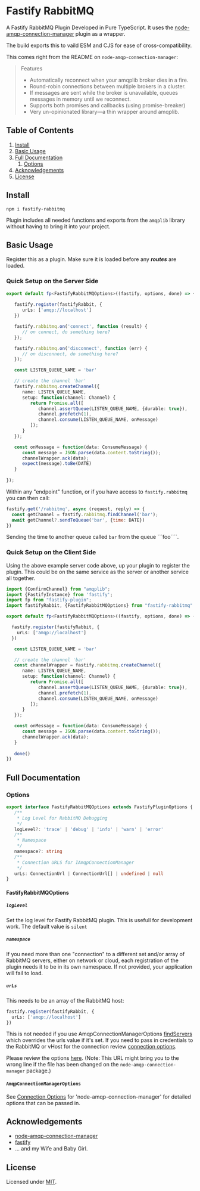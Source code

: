 # Fastify RabbitMQ

A Fastify RabbitMQ Plugin Developed in Pure TypeScript.
It uses the [node-amqp-connection-manager](https://github.com/jwalton/node-amqp-connection-manager) plugin as a wrapper.

The build exports this to vaild ESM and CJS for ease of cross-compatibility. 

This comes right from the README on ```node-amqp-connection-manager```:

> Features
> * Automatically reconnect when your amqplib broker dies in a fire.
> * Round-robin connections between multiple brokers in a cluster.
> * If messages are sent while the broker is unavailable, queues messages in memory until we reconnect.
> * Supports both promises and callbacks (using promise-breaker)
> * Very un-opinionated library—a thin wrapper around amqplib.

## Table of Contents

1. [Install](#install)
2. [Basic Usage](#basic-usage)
3. [Full Documentation](#full-documentation)
   1. [Options](#options)
4. [Acknowledgements](#acknowledgements)
5. [License](#license)

## Install
```
npm i fastify-rabbitmq
```

Plugin includes all needed functions and exports from the ```amqplib``` library
without having to bring it into your project.

## Basic Usage
Register this as a plugin.
Make sure it is loaded before any ***routes*** are loaded.

### Quick Setup on the Server Side

```typescript
export default fp<FastifyRabbitMQOptions>((fastify, options, done) => {
  
   fastify.register(fastifyRabbit, {
      urLs: ['amqp://localhost']
   })

   fastify.rabbitmq.on('connect', function (result) {
      // on connect, do something here?
   });

   fastify.rabbitmq.on('disconnect', function (err) {
      // on disconnect, do something here?
   });

   const LISTEN_QUEUE_NAME = 'bar'

   // create the channel 'bar'
   fastify.rabbitmq.createChannel({
      name: LISTEN_QUEUE_NAME,
      setup: function(channel: Channel) {
         return Promise.all([
            channel.assertQueue(LISTEN_QUEUE_NAME, {durable: true}),
            channel.prefetch(1),
            channel.consume(LISTEN_QUEUE_NAME, onMessage)
         ]);
      }
   });

   const onMessage = function(data: ConsumeMessage) {
      const message = JSON.parse(data.content.toString());
      channelWrapper.ack(data);
      expect(message).toBe(DATE)
   }
   
});
```

Within any "endpoint" function, or if you have access to ```fastify.rabbitmq``` you can then call:

```js
fastify.get('/rabbitmq', async (request, reply) => {
  const getChannel = fastify.rabbitmq.findChannel('bar');
  await getChannel?.sendToQueue('bar', {time: DATE})
})
```

Sending the time to another queue called ```bar``` from the queue ```foo````.

### Quick Setup on the Client Side

Using the above example server code above, up your plugin to register the plugin.
This could be on the same service as the server or another service all together.

```typescript
import {ConfirmChannel} from "amqplib";
import {FastifyInstance} from 'fastify';
import fp from "fastify-plugin";
import fastifyRabbit, {FastifyRabbitMQOptions} from "fastify-rabbitmq"

export default fp<FastifyRabbitMQOptions>((fastify, options, done) => {

  fastify.register(fastifyRabbit, {
    urLs: ['amqp://localhost']
  })

   const LISTEN_QUEUE_NAME = 'bar'

   // create the channel 'bar'
   const channelWrapper = fastify.rabbitmq.createChannel({
      name: LISTEN_QUEUE_NAME,
      setup: function(channel: Channel) {
         return Promise.all([
            channel.assertQueue(LISTEN_QUEUE_NAME, {durable: true}),
            channel.prefetch(1),
            channel.consume(LISTEN_QUEUE_NAME, onMessage)
         ]);
      }
   });

   const onMessage = function(data: ConsumeMessage) {
      const message = JSON.parse(data.content.toString());
      channelWrapper.ack(data);
   }
   
   done()
})
```
## Full Documentation

### Options

```typescript
export interface FastifyRabbitMQOptions extends FastifyPluginOptions {
   /**
    * Log Level for RabbitMQ Debugging
    */
   logLevel?: 'trace' | 'debug' | 'info' | 'warn' | 'error'
   /**
    * Namespace
    */
   namespace?: string
   /**
    * Connection URLS for IAmqpConnectionManager
    */
   urLs: ConnectionUrl | ConnectionUrl[] | undefined | null
}
```
#### FastifyRabbitMQOptions

##### `logLevel`

Set the log level for Fastify RabbitMQ plugin. This is usefull for development work. The default value is ```silent```

##### `namespace`

If you need more than one "connection" to a different set and/or array of RabbitMQ servers,
either on network or cloud, each registration of the plugin needs it to be in its own namespace.
If not provided, your application will fail to load.

##### `urLs`

This needs to be an array of the RabbitMQ host:

```typescript
fastify.register(fastifyRabbit, {
  urLs: ['amqp://localhost']
})
```

This is not needed
if you use AmqpConnectionManagerOptions [findServers](https://github.com/jwalton/node-amqp-connection-manager#connecturls-options)
which overrides the urls value if it's set.
If you need
to pass in credentials to the RabbitMQ or vHost for the connection review [connection options](#amqpconnectionmanageroptions).

Please review the options [here](https://github.com/jwalton/node-amqp-connection-manager/blob/master/src/AmqpConnectionManager.ts#L26C13-L26C34).
(Note:
This URL might bring you to the wrong line
if the file has been changed on the ```node-amqp-connection-manager``` package.)

#### ```AmqpConnectionManagerOptions```

See [Connection Options](https://github.com/jwalton/node-amqp-connection-manager#connecturls-options) for 'node-amqp-connection-manager' for detailed options that can be passed in.

## Acknowledgements

- [node-amqp-connection-manager](https://github.com/jwalton/node-amqp-connection-manager)
- [fastify](https://fastify.dev/)
- ... and my Wife and Baby Girl.

## License

Licensed under [MIT](./LICENSE).
